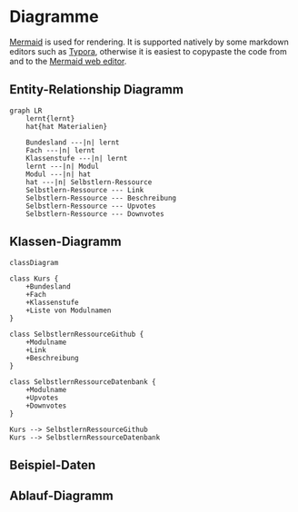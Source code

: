  # Diagramme

[Mermaid](https://mermaid-js.github.io/mermaid/#/classDiagram) is used for rendering. It is supported natively by some markdown editors such as [Typora](https://typora.io/), otherwise it is easiest to copypaste the code from and to the [Mermaid web editor](https://mermaid-js.github.io/mermaid-live-editor).

## Entity-Relationship Diagramm

```mermaid
graph LR
	lernt{lernt}
	hat{hat Materialien}
	
	Bundesland ---|n| lernt
	Fach ---|n| lernt
	Klassenstufe ---|n| lernt
	lernt ---|n| Modul
	Modul ---|n| hat
	hat ---|n| Selbstlern-Ressource
	Selbstlern-Ressource --- Link
	Selbstlern-Ressource --- Beschreibung
	Selbstlern-Ressource --- Upvotes
	Selbstlern-Ressource --- Downvotes
```



## Klassen-Diagramm



```mermaid
classDiagram

class Kurs {
	+Bundesland
	+Fach
	+Klassenstufe
	+Liste von Modulnamen
}

class SelbstlernRessourceGithub {
	+Modulname
	+Link
	+Beschreibung
}

class SelbstlernRessourceDatenbank {
	+Modulname
	+Upvotes
	+Downvotes
}

Kurs --> SelbstlernRessourceGithub
Kurs --> SelbstlernRessourceDatenbank
```

## Beispiel-Daten

## Ablauf-Diagramm

